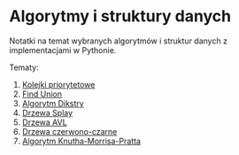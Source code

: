 # Algorytmy i struktury danych
Notatki na temat wybranych algorytmów i struktur danych z implementacjami w Pythonie. 

Tematy:
1. [Kolejki priorytetowe](kolejki.md)
2. [Find Union](find_union.md)
3. [Algorytm Dikstry](dijkstra.md)
4. [Drzewa Splay](splay.md)
5. [Drzewa AVL](avl.md)
6. [Drzewa czerwono-czarne](czerwono_czarne.md)
7. [Algorytm Knutha-Morrisa-Pratta](kmp.md)
